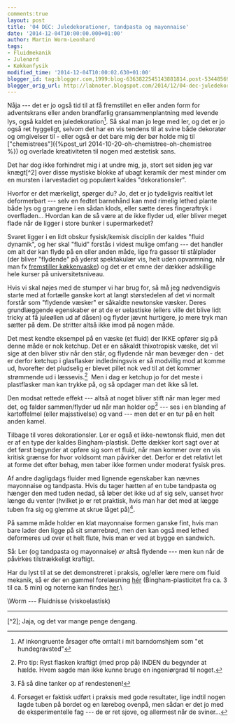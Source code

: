 ```yaml
---
comments:true
layout: post
title: '04 DEC: Juledekorationer, tandpasta og mayonnaise'
date: '2014-12-04T10:00:00.000+01:00'
author: Martin Worm-Leonhard
tags:
- Fluidmekanik
- Julenørd
- Køkkenfysik
modified_time: '2014-12-04T10:00:02.630+01:00'
blogger_id: tag:blogger.com,1999:blog-6363822545143881814.post-5344856906662697674
blogger_orig_url: http://labnoter.blogspot.com/2014/12/04-dec-juledekorationer-tandpasta-og.html
---
```


Nåja --- det er jo også tid til at få fremstillet en eller anden form for
adventskrans eller anden brandfarlig gransammenplantning med levende
lys, også kaldet en juledekoration[^1]. Så skal man jo lege med ler, og
det er jo også ret hyggeligt, selvom det har en vis tendens til at svine
både dekoratør og omgivelser til - eller også er det bare mig der bør
holde mig til
["chemistrees"]({%post_url 2014-10-20-oh-chemistree-oh-chemistree %}) og
overlade kreativiteten til nogen med æstetisk sans.

Det har dog ikke forhindret mig i at undre mig, ja, stort set siden jeg
var knægt[^2] over disse mystiske blokke af ubagt keramik der mest
minder om en mursten i larvestadiet og populært kaldes
"dekorationsler".

Hvorfor er det mærkeligt, spørger du? Jo, det er jo tydeligvis realtivt
let deformerbart --- selv en fedtet barnehånd kan med rimelig lethed
plante både lys og grangrene i en sådan klods, eller sætte deres
fingeraftryk i overfladen... Hvordan kan de så være at de ikke flyder
ud, eller bliver meget flade når de ligger i store bunker i
supermarkedet?

Svaret ligger i en lidt obskur fysisk/kemisk disciplin der kaldes "fluid
dynamik", og her skal "fluid" forstås i videst mulige omfang --- det
handler om alt der kan flyde på en eller anden måde, lige fra gasser til
stålplader (der bliver "flydende" på yderst spektakulær vis, helt uden
opvarmning, når man fx [fremstiller
køkkenvaske](https://www.youtube.com/watch?v=pUhvUqMHCvg)) og det er et
emne der dækker adskillige hele kurser på universitetsniveau.

Hvis vi skal nøjes med de stumper vi har brug for, så må jeg nødvendigvis
starte med at fortælle ganske kort at langt størstedelen af det vi
normalt forstår som "flydende væsker" er såkaldte newtonske væsker.
Deres grundlæggende egenskaber er at de er uelastiske (ellers ville det
blive lidt tricky at få juleøllen ud af dåsen) og flyder jævnt
hurtigere, jo mere tryk man sætter på dem. De stritter altså ikke imod
på nogen måde.

Det mest kendte eksempel på en væske (et fluid) der IKKE opfører sig på
denne måde er nok ketchup. Det er en såkaldt thixotropisk væske, det vil
sige at den bliver stiv når den står, og flydende når man bevæger den -
det er derfor ketchup i glasflasker indledningsvis er så modvillig mod
at komme ud, hvorefter det pludselig er blevet pillet nok ved til at det
kommer strømmende ud i læssevis.[^3]  Men i dag er ketchup jo for det
meste i plastflasker man kan trykke på, og så opdager man det ikke så
let.

Den modsat rettede effekt --- altså at noget bliver stift når man leger
med det, og falder sammen/flyder ud når man holder op[^4] --- ses i en
blanding af kartoffelmel (eller majsstivelse) og vand --- men det er en
tur på en helt anden kamel.

Tilbage til vores dekorationsler. Ler er også et ikke-newtonsk fluid,
men det er af en type der kaldes Bingham-plastisk. Dette dækker kort
sagt over at det først begynder at opføre sig som et fluid, når man
kommer over en vis kritisk grænse for hvor voldsomt man påvirker det.
Derfor er det relativt let at forme det efter behag, men taber ikke
formen under moderat fysisk pres.

Af andre dagligdags fluider med lignende egenskaber kan nævnes
mayonnaise og tandpasta. Hvis du tager hætten af en tube tandpasta og
hænger den med tuden nedad, så løber det ikke ud af sig selv, uanset
hvor længe du venter (hvilket jo er ret praktisk, hvis man har det med
at lægge tuben fra sig og glemme at skrue låget på)[^5].

På samme måde holder en klat mayonnaise formen ganske fint, hvis man
bare lader den ligge på sit smørrebrød, men den kan også med lethed
deformeres ud over et helt flute, hvis man er ved at bygge en sandwich.

Så: Ler (og tandpasta og mayonnaise) *er* altså flydende --- men kun når
de påvirkes tilstrækkeligt kraftigt.

Har du lyst til at se det demonstreret i praksis, og/eller lære mere om
fluid mekanik, så er der en gammel forelæsning
[hér](https://www.youtube.com/watch?v=Ol6bBB3zuGc) (Bingham-plasticitet
fra ca. 3 til ca. 5 min) og noterne kan findes
[her](http://web.mit.edu/hml/ncfmf/03RBF.pdf).\

\\Worm --- Fluidnisse (viskoelastisk)

------------------------------------------------------------------------

[^1]: Af inkongruente årsager ofte omtalt i mit barndomshjem som "et
    hundegravsted"

[^2]; Jaja, og det var mange penge dengang.

[^3]: Pro tip: Ryst flasken kraftigt (med prop på) INDEN du begynder at
    hælde. Hvem sagde man ikke kunne bruge en ingeniørgrad til noget.

[^4]: Få så dine tanker op af rendestenen!

[^5]: Forsøget er faktisk udført i praksis med gode resultater, lige
    indtil nogen lagde tuben på bordet og en lærebog ovenpå, men sådan er
    det jo med de eksperimentelle fag --- de er ret sjove, og allermest når de
    sviner...
